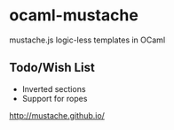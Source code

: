 ocaml-mustache
==============

mustache.js logic-less templates in OCaml

Todo/Wish List
-----------
* Inverted sections
* Support for ropes


http://mustache.github.io/
